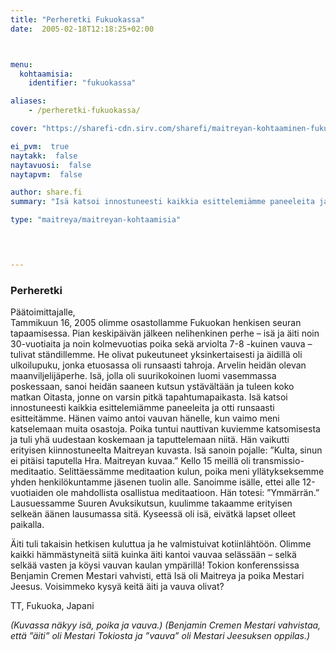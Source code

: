 ```yaml
---
title: "Perheretki Fukuokassa"
date:  2005-02-18T12:18:25+02:00



menu:
  kohtaamisia:
    identifier: "fukuokassa"

aliases:
    - /perheretki-fukuokassa/

cover: "https://sharefi-cdn.sirv.com/sharefi/maitreyan-kohtaaminen-fukuoka-japani-2005.jpg"

ei_pvm:  true
naytakk:  false
naytavuosi:  false
naytapvm:  false

author: share.fi
summary: "Isä katsoi innostuneesti kaikkia esittelemiämme paneeleita ja otti runsaasti esitteitämme. Hänen vaimo antoi vauvan hänelle, kun vaimo meni katselemaan muita osastoja. Poika tuntui nauttivan kuviemme katsomisesta ja tuli yhä uudestaan koskemaan ja taputtelemaan niitä."

type: "maitreya/maitreyan-kohtaamisia"



 
---
```

<h3>Perheretki</h3>

<p>Päätoimittajalle,<br>
Tammikuun 16, 2005 olimme osastollamme Fukuokan henkisen seuran tapaamisessa. Pian keskipäivän jälkeen nelihenkinen perhe – isä ja äiti noin 30-vuotiaita ja noin kolmevuotias poika sekä arviolta 7-8 -kuinen vauva – tulivat ständillemme. He olivat pukeutuneet yksinkertaisesti ja äidillä oli ulkoilupuku, jonka etuosassa oli runsaasti tahroja. Arvelin heidän olevan maanviljelijäperhe. Isä, jolla oli suurikokoinen luomi vasemmassa poskessaan, sanoi heidän saaneen kutsun ystävältään ja tuleen koko matkan Oitasta, jonne on varsin pitkä tapahtumapaikasta. Isä katsoi innostuneesti kaikkia esittelemiämme paneeleita ja otti runsaasti esitteitämme. Hänen vaimo antoi vauvan hänelle, kun vaimo meni katselemaan muita osastoja. Poika tuntui nauttivan kuviemme katsomisesta ja tuli yhä uudestaan koskemaan ja taputtelemaan niitä. Hän vaikutti erityisen kiinnostuneelta Maitreyan kuvasta. Isä sanoin pojalle: ”Kulta, sinun ei pitäisi taputella Hra. Maitreyan kuvaa.” Kello 15 meillä oli transmissio-meditaatio. Selittäessämme meditaation kulun, poika meni yllätykseksemme yhden henkilökuntamme jäsenen tuolin alle. Sanoimme isälle, ettei alle 12-vuotiaiden ole mahdollista osallistua meditaatioon. Hän totesi: ”Ymmärrän.” Lausuessamme Suuren Avuksikutsun, kuulimme takaamme erityisen selkeän äänen lausumassa sitä. Kyseessä oli isä, eivätkä lapset olleet paikalla.</p>
<p>Äiti tuli takaisin hetkisen kuluttua ja he valmistuivat kotiinlähtöön. Olimme kaikki hämmästyneitä siitä kuinka äiti kantoi vauvaa selässään – selkä selkää vasten ja köysi vauvan kaulan ympärillä! Tokion konferenssissa Benjamin Cremen Mestari vahvisti, että Isä oli Maitreya ja poika Mestari Jeesus. Voisimmeko kysyä keitä äiti ja vauva olivat?</p>
<p>TT, Fukuoka, Japani</p>
<p><em>(Kuvassa näkyy isä, poika ja vauva.) (Benjamin Cremen Mestari vahvistaa, että ”äiti” oli Mestari Tokiosta ja ”vauva” oli Mestari Jeesuksen oppilas.)</em></p>